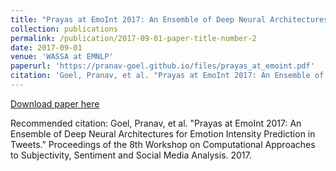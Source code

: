 ```yaml
---
title: "Prayas at EmoInt 2017: An Ensemble of Deep Neural Architectures for Emotion Intensity Prediction in Tweets"
collection: publications
permalink: /publication/2017-09-01-paper-title-number-2
date: 2017-09-01
venue: 'WASSA at EMNLP'
paperurl: 'https://pranav-goel.github.io/files/prayas_at_emoint.pdf'
citation: 'Goel, Pranav, et al. "Prayas at EmoInt 2017: An Ensemble of Deep Neural Architectures for Emotion Intensity Prediction in Tweets." Proceedings of the 8th Workshop on Computational Approaches to Subjectivity, Sentiment and Social Media Analysis. 2017.'
---
```


[Download paper here](https://pranav-goel.github.io/files/prayas_at_emoint.pdf)

Recommended citation: Goel, Pranav, et al. "Prayas at EmoInt 2017: An Ensemble of Deep Neural Architectures for Emotion Intensity Prediction in Tweets." Proceedings of the 8th Workshop on Computational Approaches to Subjectivity, Sentiment and Social Media Analysis. 2017.
